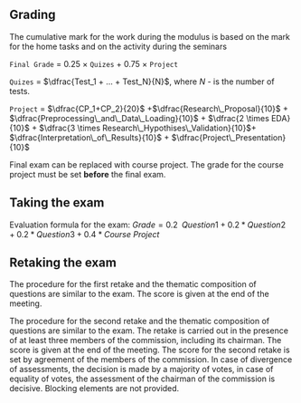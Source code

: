 ## Grading
The cumulative mark for the work during the modulus is based on the mark for the home tasks and on the activity during the seminars 

`Final Grade` = 0.25 $\times$ `Quizes` + 0.75 $\times$ `Project`

`Quizes` = $\dfrac{Test_1 + ... + Test_N}{N}$, where $N$ - is the number of tests.

`Project` =  $\dfrac{CP_1+CP_2}{20}$ +$\dfrac{Research\_Proposal}{10}$ + $\dfrac{Preprocessing\_and\_Data\_Loading}{10}$ + $\dfrac{2 \times EDA}{10}$ + $\dfrac{3 \times Research\_Hypothises\_Validation}{10}$+ $\dfrac{Interpretation\_of\_Results}{10}$ + $\dfrac{Project\_Presentation}{10}$ 

Final exam can be replaced with course project. The grade for the course project must be set **before** the final exam.

## Taking the exam
Evaluation formula for the exam:
*Grade* = 0.2  *Question*1 + 0.2 * *Question*2 + 0.2 * *Question*3 + 0.4 * *Course Project* 

## Retaking the exam
The procedure for the first retake and the thematic composition of questions are similar to the exam. The score is given at the end of the meeting.

The procedure for the second retake and the thematic composition of questions are similar to the exam. The retake is carried out in the presence of at least three members of the commission, including its chairman. The score is given at the end of the meeting. The score for the second retake is set by agreement of the members of the commission. In case of divergence of assessments, the decision is made by a majority of votes, in case of equality of votes, the assessment of the chairman of the commission is decisive. Blocking elements are not provided.